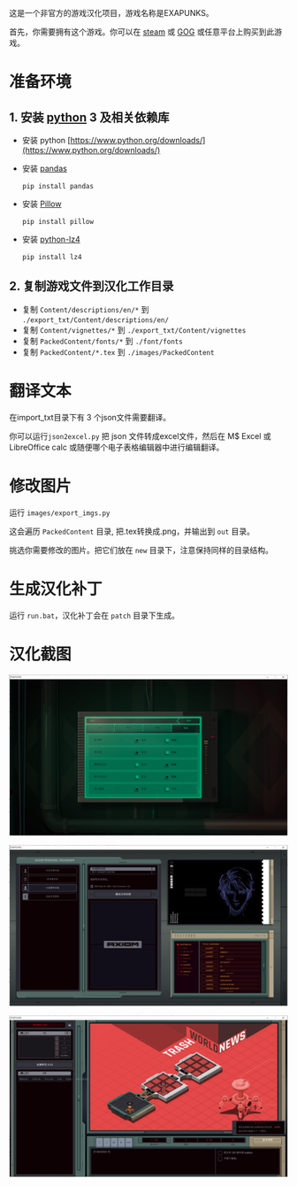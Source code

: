 这是一个非官方的游戏汉化项目，游戏名称是EXAPUNKS。

首先，你需要拥有这个游戏。你可以在 [steam](https://store.steampowered.com/app/716490/EXAPUNKS/) 或 [GOG](https://www.gog.com/game/exapunks) 或任意平台上购买到此游戏。

# 准备环境
## 1. 安装 [python](https://www.python.org/) 3 及相关依赖库

* 安装 python [https://www.python.org/downloads/](https://www.python.org/downloads/)

* 安装 [pandas](https://pandas.pydata.org/)

    ```
    pip install pandas
    ```


* 安装 [Pillow](https://python-pillow.org/)
    ```
    pip install pillow
    ```

* 安装 [python-lz4](https://github.com/python-lz4/python-lz4)
    ```
    pip install lz4
    ```

## 2. 复制游戏文件到汉化工作目录

* 复制 ``Content/descriptions/en/*`` 到 ``./export_txt/Content/descriptions/en/``
* 复制 ``Content/vignettes/*`` 到 ``./export_txt/Content/vignettes``
* 复制 ``PackedContent/fonts/*`` 到 ``./font/fonts``
* 复制 ``PackedContent/*.tex`` 到 ``./images/PackedContent``

# 翻译文本
在import_txt目录下有 3 个json文件需要翻译。

你可以运行``json2excel.py`` 把 json 文件转成excel文件，然后在 M$ Excel 或 LibreOffice calc 或随便哪个电子表格编辑器中进行编辑翻译。

# 修改图片
运行 ``images/export_imgs.py`` 

这会遍历 ``PackedContent`` 目录, 把.tex转换成.png，并输出到 ``out`` 目录。

挑选你需要修改的图片。把它们放在 ``new`` 目录下，注意保持同样的目录结构。

# 生成汉化补丁
运行 ``run.bat``，汉化补丁会在 ``patch`` 目录下生成。

# 汉化截图
![](screenshot/screenshot_1.jpg)

![](screenshot/screenshot_2.jpg)

![](screenshot/screenshot_3.jpg)
